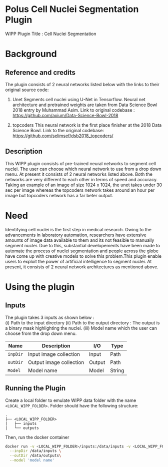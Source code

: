 # Polus Cell Nuclei Segmentation Plugin

WIPP Plugin Title : Cell Nuclei Segmentation

# Background 

## Reference and credits
The plugin consists of 2 neural networks listed below with the links to their original source code: 

1. Unet
Segments cell nuclei using U-Net in Tensorflow. Neural net architecture and pretrained weights are taken from Data Science Bowl 2018 entry by Muhammad Asim.
Link to original codebase : https://github.com/axium/Data-Science-Bowl-2018

2. topcoders
This neural network  is the first place finisher at the 2018 Data Science Bowl. 
Link to the original codebase: https://github.com/selimsef/dsb2018_topcoders/

## Description
This WIPP plugin consists of pre-trained neural networks to segment cell nuclei. The user can choose which neural network to use from a drop down menu. At present it consists of 2 neural networks listed above. Both the networks are very different to each other in terms of speed and accuracy. Taking an example of an image of size 1024 x 1024, the unet takes under 30 sec per image whereas the topcoders network takes around an hour per image but topcoders network has a far beter output. 

# Need 
Identifying cell nuclei is the first step in medical research. Owing to the advancements in laboratory automation, researchers have extensive amounts of image data available to them and its not feasible to manually segment nuclei. Due to this, substantial developements have been made to automate the process of nuclei segmentation and people across the globe have come up with creative models to solve this problem.This plugin enable users to exploit the power of artificial intelligence to segment nuclei. At present, it consists of 2 neural network architectures as mentioned above. 

# Using the plugin

## Inputs

The plugin takes 3 inputs as shown below :\
(i) Path to the input directory 
(ii) Path to the output directory : The output is a binary mask highlighting the nuclei. 
(iii) Model name which the user can choose from the drop down menu. 

| Name       | Description             | I/O    | Type  |
|------------|-------------------------|--------|-------|
| `inpDir`   | Input image collection  | Input  | Path  |
| `outDir`   | Output image collection | Output | Path  |
| `Model`    | Model name              | Model  | String|


## Running the Plugin

Create a local folder to emulate WIPP data folder with the name `<LOCAL_WIPP_FOLDER>`. Folder should have the following structure:
```
.
├── <LOCAL_WIPP_FOLDER>
|   ├── inputs
|   └── outputs
```

Then, run the docker container 
```bash
docker run -v <LOCAL_WIPP_FOLDER>/inputs:/data/inputs -v <LOCAL_WIPP_FOLDER>/outputs:/data/outputs labshare/polus-cell-nuclei-segmentation:2.0.0 \
  --inpDir /data/inputs \
  --outDir /data/outputs\
  --model 'model name'
```

